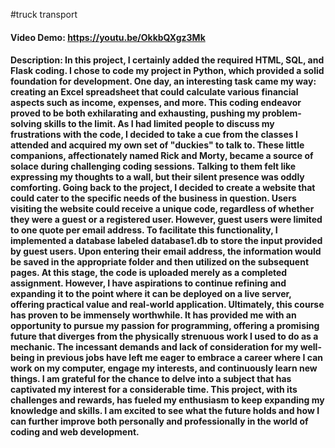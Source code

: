 #truck transport
#### Video Demo: https://youtu.be/OkkbQXgz3Mk

#### Description: In this project, I certainly added the required HTML, SQL, and Flask coding. I chose to code my project in Python, which provided a solid foundation for development. One day, an interesting task came my way: creating an Excel spreadsheet that could calculate various financial aspects such as income, expenses, and more. This coding endeavor proved to be both exhilarating and exhausting, pushing my problem-solving skills to the limit. As I had limited people to discuss my frustrations with the code, I decided to take a cue from the classes I attended and acquired my own set of "duckies" to talk to. These little companions, affectionately named Rick and Morty, became a source of solace during challenging coding sessions. Talking to them felt like expressing my thoughts to a wall, but their silent presence was oddly comforting. Going back to the project, I decided to create a website that could cater to the specific needs of the business in question. Users visiting the website could receive a unique code, regardless of whether they were a guest or a registered user. However, guest users were limited to one quote per email address. To facilitate this functionality, I implemented a database labeled database1.db to store the input provided by guest users. Upon entering their email address, the information would be saved in the appropriate folder and then utilized on the subsequent pages. At this stage, the code is uploaded merely as a completed assignment. However, I have aspirations to continue refining and expanding it to the point where it can be deployed on a live server, offering practical value and real-world application. Ultimately, this course has proven to be immensely worthwhile. It has provided me with an opportunity to pursue my passion for programming, offering a promising future that diverges from the physically strenuous work I used to do as a mechanic. The incessant demands and lack of consideration for my well-being in previous jobs have left me eager to embrace a career where I can work on my computer, engage my interests, and continuously learn new things. I am grateful for the chance to delve into a subject that has captivated my interest for a considerable time. This project, with its challenges and rewards, has fueled my enthusiasm to keep expanding my knowledge and skills. I am excited to see what the future holds and how I can further improve both personally and professionally in the world of coding and web development. 